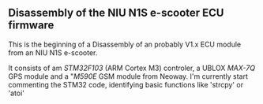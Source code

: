## Disassembly of the NIU N1S e-scooter ECU firmware

This is the beginning of a Disassembly of an probably V1.x ECU module from an NIU N1S e-scooter.

It consists of am *STM32F103* (ARM Cortex M3) controler, a UBLOX *MAX-7Q* GPS module and a "*M590E* GSM module from Neoway. 
I'm currently start commenting the STM32 code, identifying basic functions like 'strcpy' or 'atoi'


